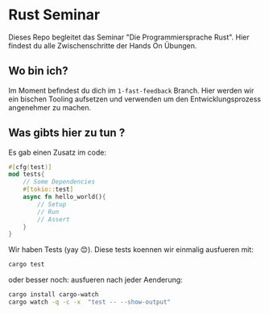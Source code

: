 # Rust Seminar

Dieses Repo begleitet das Seminar "Die Programmiersprache Rust".
Hier findest du alle Zwischenschritte der Hands On Übungen.

## Wo bin ich?

Im Moment befindest du dich im `1-fast-feedback` Branch. Hier werden wir ein bischen Tooling aufsetzen und verwenden um den Entwicklungsprozess angenehmer zu machen.

## Was gibts hier zu tun ?

Es gab einen Zusatz im code:

```rust
#[cfg(test)]
mod tests{
    // Some Dependencies
    #[tokio::test]
    async fn hello_world(){
        // Setup
        // Run
        // Assert
    }
}
```

Wir haben Tests (yay 😊).
Diese tests koennen wir einmalig ausfueren mit:

```bash
cargo test
```

oder besser noch: ausfueren nach jeder Aenderung:

```bash
cargo install cargo-watch
cargo watch -q -c -x  "test -- --show-output"
```
